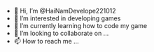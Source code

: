 - 👋 Hi, I’m @HaiNamDevelope221012
- 👀 I’m interested in developing games
- 🌱 I’m currently learning how to code my game
- 💞️ I’m looking to collaborate on ...
- 📫 How to reach me ...

<!---
HaiNamDevelope221012/HaiNamDevelope221012 is a ✨ special ✨ repository because its `README.md` (this file) appears on your GitHub profile.
You can click the Preview link to take a look at your changes.
--->
